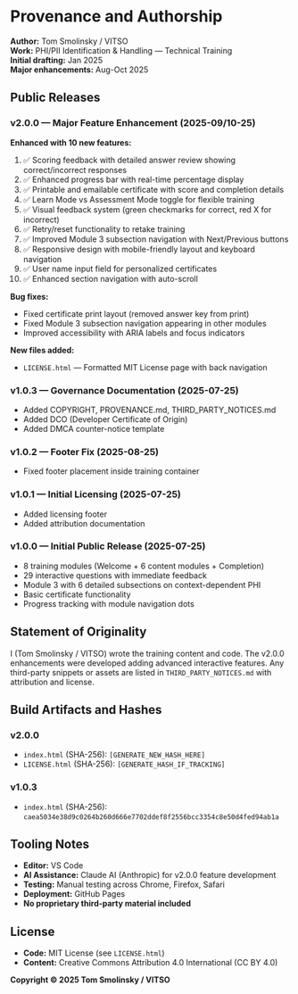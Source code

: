 # Provenance and Authorship

**Author:** Tom Smolinsky / VITSO  
**Work:** PHI/PII Identification & Handling — Technical Training  
**Initial drafting:** Jan 2025  
**Major enhancements:** Aug-Oct 2025

## Public Releases

### v2.0.0 — Major Feature Enhancement (2025-09/10-25)
**Enhanced with 10 new features:**
1. ✅ Scoring feedback with detailed answer review showing correct/incorrect responses
2. ✅ Enhanced progress bar with real-time percentage display
3. ✅ Printable and emailable certificate with score and completion details
4. ✅ Learn Mode vs Assessment Mode toggle for flexible training
5. ✅ Visual feedback system (green checkmarks for correct, red X for incorrect)
6. ✅ Retry/reset functionality to retake training
7. ✅ Improved Module 3 subsection navigation with Next/Previous buttons
8. ✅ Responsive design with mobile-friendly layout and keyboard navigation
9. ✅ User name input field for personalized certificates
10. ✅ Enhanced section navigation with auto-scroll

**Bug fixes:**
- Fixed certificate print layout (removed answer key from print)
- Fixed Module 3 subsection navigation appearing in other modules
- Improved accessibility with ARIA labels and focus indicators

**New files added:**
- `LICENSE.html` — Formatted MIT License page with back navigation

### v1.0.3 — Governance Documentation (2025-07-25)
- Added COPYRIGHT, PROVENANCE.md, THIRD_PARTY_NOTICES.md
- Added DCO (Developer Certificate of Origin)
- Added DMCA counter-notice template

### v1.0.2 — Footer Fix (2025-08-25)
- Fixed footer placement inside training container

### v1.0.1 — Initial Licensing (2025-07-25)
- Added licensing footer
- Added attribution documentation

### v1.0.0 — Initial Public Release (2025-07-25)
- 8 training modules (Welcome + 6 content modules + Completion)
- 29 interactive questions with immediate feedback
- Module 3 with 6 detailed subsections on context-dependent PHI
- Basic certificate functionality
- Progress tracking with module navigation dots

## Statement of Originality

I (Tom Smolinsky / VITSO) wrote the training content and code. The v2.0.0 enhancements were developed adding advanced interactive features. Any third-party snippets or assets are listed in `THIRD_PARTY_NOTICES.md` with attribution and license.

## Build Artifacts and Hashes

### v2.0.0
* `index.html` (SHA-256): `[GENERATE_NEW_HASH_HERE]`
* `LICENSE.html` (SHA-256): `[GENERATE_HASH_IF_TRACKING]`

### v1.0.3
* `index.html` (SHA-256): `caea5034e38d9c0264b260d666e7702ddef8f2556bcc3354c8e50d4fed94ab1a`

## Tooling Notes

- **Editor:** VS Code
- **AI Assistance:** Claude AI (Anthropic) for v2.0.0 feature development
- **Testing:** Manual testing across Chrome, Firefox, Safari
- **Deployment:** GitHub Pages
- **No proprietary third-party material included**

## License

- **Code:** MIT License (see `LICENSE.html`)
- **Content:** Creative Commons Attribution 4.0 International (CC BY 4.0)

**Copyright © 2025 Tom Smolinsky / VITSO**
